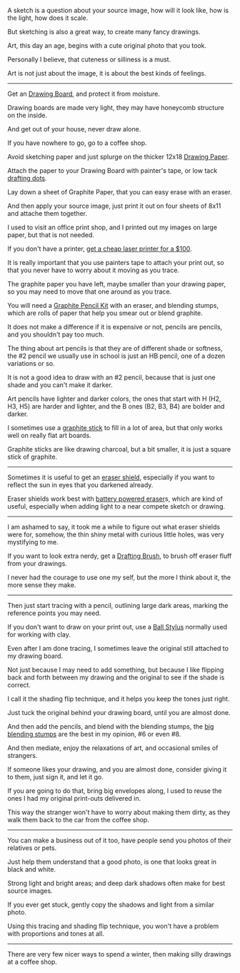 A sketch is a question about your source image,
how will it look like, how is the light, how does it scale.

But sketching is also a great way,
to create many fancy drawings.

Art, this day an age,
begins with a cute original photo that you took.

Personally I believe,
that cuteness or silliness is a must.

Art is not just about the image,
it is about the best kinds of feelings.

---

Get an [Drawing Board][1],
and protect it from moisture.

Drawing boards are made very light,
they may have honeycomb structure on the inside.

And get out of your house,
never draw alone.

If you have nowhere to go,
go to a coffee shop.

Avoid sketching paper
and just splurge on the thicker 12x18 [Drawing Paper][2].

Attach the paper to your Drawing Board with painter's tape,
or low tack [drafting dots][3].

Lay down a sheet of Graphite Paper,
that you can easy erase with an eraser.

And then apply your source image,
just print it out on four sheets of 8x11 and attache them together.

I used to visit an office print shop,
and I printed out my images on large paper, but that is not needed.

If you don't have a printer,
[get a cheap laser printer for a $100][5].

It is really important that you use painters tape to attach your print out,
so that you never have to worry about it moving as you trace.

The graphite paper you have left, maybe smaller than your drawing paper,
so you may need to move that one around as you trace.

You will need a [Graphite Pencil Kit][6] with an eraser,
and blending stumps, which are rolls of paper that help you smear out or blend graphite.

It does not make a difference if it is expensive or not,
pencils are pencils, and you shouldn't pay too much.

The thing about art pencils is that they are of different shade or softness,
the #2 pencil we usually use in school is just an HB pencil, one of a dozen variations or so.

It is not a good idea to draw with an #2 pencil,
because that is just one shade and you can't make it darker.

Art pencils have lighter and darker colors,
the ones that start with H (H2, H3, H5) are harder and lighter, and the B ones (B2, B3, B4) are bolder and darker.

I sometimes use a [graphite stick][7] to fill in a lot of area,
but that only works well on really flat art boards.

Graphite sticks are like drawing charcoal,
but a bit smaller, it is just a square stick of graphite.

---

Sometimes it is useful to get an [eraser shield][8],
especially if you want to reflect the sun in eyes that you darkened already.

Eraser shields work best with [battery powered eraser][9]s,
which are kind of useful, especially when adding light to a near compete sketch or drawing.

---

I am ashamed to say, it took me a while to figure out what eraser shields were for,
somehow, the thin shiny metal with curious little holes, was very mystifying to me.

If you want to look extra nerdy, get a [Drafting Brush][9A],
to brush off eraser fluff from your drawings.

I never had the courage to use one my self,
but the more I think about it, the more sense they make.

---

Then just start tracing with a pencil, outlining large dark areas,
marking the reference points you may need.

If you don't want to draw on your print out,
use a [Ball Stylus][10] normally used for working with clay.

Even after I am done tracing,
I sometimes leave the original still attached to my drawing board.

Not just because I may need to add something,
but because I like flipping back and forth between my drawing and the original to see if the shade is correct.

I call it the shading flip technique,
and it helps you keep the tones just right.

Just tuck the original behind your drawing board,
until you are almost done.

And then add the pencils, and blend with the blending stumps,
the [big blending stumps][11] are the best in my opinion, #6 or even #8.

And then mediate,
enjoy the relaxations of art, and occasional smiles of strangers.

If someone likes your drawing, and you are almost done,
consider giving it to them, just sign it, and let it go.

If you are going to do that, bring big envelopes along,
I used to reuse the ones I had my original print-outs delivered in.

This way the stranger won't have to worry about making them dirty,
as they walk them back to the car from the coffee shop.

---

You can make a business out of it too,
have people send you photos of their relatives or pets.

Just help them understand that a good photo,
is one that looks great in black and white.

Strong light and bright areas;
and deep dark shadows often make for best source images.

If you ever get stuck,
gently copy the shadows and light from a similar photo.

Using this tracing and shading flip technique,
you won't have a problem with proportions and tones at all.

---

There are very few nicer ways to spend a winter,
then making silly drawings at a coffee shop.

[1]: https://www.amazon.com/s/ref=nb_sb_noss?url=search-alias%3Daps&field-keywords=art+drawing+drafting+board
[2]: https://www.amazon.com/dp/B00CLDFNHE/ref=twister_B0842SWPS6?_encoding=UTF8&psc=1
[3]: https://www.amazon.com/s/ref=nb_sb_noss?url=search-alias%3Daps&field-keywords=Drafting+Dots
[4]: https://www.amazon.com/s/ref=nb_sb_noss?url=search-alias%3Daps&field-keywords=Artist+Graphite+Paper
[5]: https://www.amazon.com/Brother-HL-L2300D-Monochrome-Printer-Printing/dp/B00NQ1CLTI/
[6]: https://www.amazon.com/s?k=art+graphite+pencils&ref=nb_sb_noss_1
[7]: https://www.amazon.com/s?k=graphite+sticks&ref=nb_sb_noss_2
[8]: https://www.amazon.com/s?k=eraser+shiled&ref=nb_sb_noss_2
[9]: https://www.amazon.com/s?k=batery+operated+eraser&ref=nb_sb_noss_2
[9A]: https://www.amazon.com/s?k=drafting+brush&ref=nb_sb_noss_2
[10]: https://www.amazon.com/s?k=Ball+Stylus&ref=nb_sb_noss_2
[11]: https://www.amazon.com/s?k=big+blending+stumps&dc&ref=a9_sc_1
